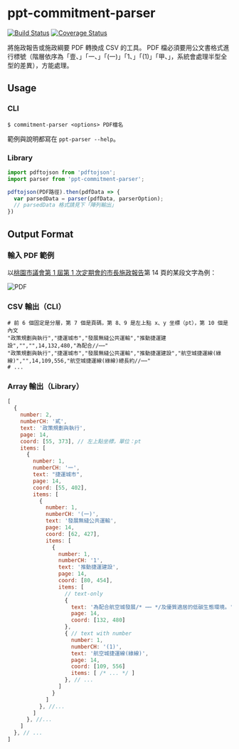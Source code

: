 ppt-commitment-parser
=====================

[![Build Status](https://travis-ci.org/MrOrz/ppt-commitment-parser.svg)](https://travis-ci.org/MrOrz/ppt-commitment-parser) [![Coverage Status](https://coveralls.io/repos/MrOrz/ppt-commitment-parser/badge.svg?branch=master&service=github)](https://coveralls.io/github/MrOrz/ppt-commitment-parser?branch=master)

將施政報告或施政綱要 PDF 轉換成 CSV 的工具。
PDF 檔必須要用公文書格式進行標號（階層依序為「壹、」「一、」「(一)」「1、」「(1)」「甲、」，系統會處理半型全型的差異），方能處理。

Usage
-----

### CLI

```
$ commitment-parser <options> PDF檔名
```

範例與說明都寫在 `ppt-parser --help`。

### Library

```js
import pdftojson from 'pdftojson';
import parser from 'ppt-commitment-parser';

pdftojson(PDF路徑).then(pdfData => {
  var parsedData = parser(pdfData, parserOption);
  // parsedData 格式請見下「陣列輸出」
})
```


Output Format
-------------

### 輸入 PDF 範例

以[桃園市議會第 1 屆第 1 次定期會的市長施政報告](http://www.tycg.gov.tw/ch/home.jsp?id=20&parentpath=0,4&mcustomize=policy_list.jsp&qclass=201205290001)第 14 頁的某段文字為例：

![PDF](http://i.imgur.com/mX1pdHQ.png)

### CSV 輸出（CLI）

```csv
# 前 6 個固定是分層，第 7 個是頁碼，第 8、9 是左上點 x、y 坐標（pt），第 10 個是內文
"政策規劃與執行","捷運城市","發展無縫公共運輸","推動捷運建設","","",14,132,480,"為配合//⋯⋯"
"政策規劃與執行","捷運城市","發展無縫公共運輸","推動捷運建設","航空城捷運線(綠線)","",14,109,556,"航空城捷運線(綠線)總長約//⋯⋯"
# ...
```

### Array 輸出（Library）

```js
[
  {
    number: 2,
    numberCH: '貳',
    text: '政策規劃與執行',
    page: 14,
    coord: [55, 373], // 左上點坐標，單位：pt
    items: [
      {
        number: 1,
        numberCH: '一',
        text: "捷運城市",
        page: 14,
        coord: [55, 402],
        items: [
          {
            number: 1,
            numberCH: '(一)',
            text: '發展無縫公共運輸',
            page: 14,
            coord: [62, 427],
            items: [
              {
                number: 1,
                numberCH: '1',
                text: '推動捷運建設',
                page: 14,
                coord: [80, 454],
                items: [
                  // text-only
                  {
                    text: '為配合航空城發展/* ⋯⋯ */及優質適居的低碳生態環境。',
                    page: 14,
                    coord: [132, 480]
                  },
                  { // text with number
                    number: 1,
                    numberCH: '(1)',
                    text: '航空城捷運線(綠線)',
                    page: 14,
                    coord: [109, 556]
                    items: [ /* ... */ ]
                  }, // ...
                ]
              }
            ]
          }, //...
        ]
      }, //...
    ]
  }, // ...
]
```

